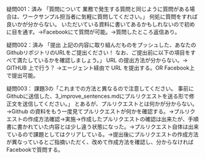 疑問001：済み
「質問について
業務で発生する質問と同じように質問がある場合は、ワークサンプル担当者に気軽に質問してください。」
何処に質問をすれば良いかが分からない。
いただいている資料に書いてあるかもしれないので初めに目を通す。→Facebookにて質問が可能。→質問したところ返信あり。

疑問002：済み
「提出
上記の内容に取り組んだものをプッシュした、あなたのGithubリポジトリのURLをご提出ください！ なお、ご提出前に以下の項目をすべて満たしているかを確認しましょう。」
URL の提出方法が分からない。→ GITHUB 上で行う？ →エージェント経由で URL を提出する。OR Facebook上で提出可能。


疑問003：
課題3の「これまでの方法と異なるので注意してください。
事前にGithubに送信した、3_improve_sentences.mdにプルリクエストを送る形で修正文を送信してください。」
とあるが、プルリクエストとは何かが分からない。→Github の資料をもう一度見てプルリクエストが何かを確認する。→プルリクエストの作成方法確認→実施→作成したプルリクエストの確認は出来たが、手順書に書かれていた内容とは少し違う状態になった。→プルリクエスト自体は出来ているので課題としてはクリアしている。→提出後にプルリクエストの作成方法が異なっているとご指摘いただく、改めて作成方法を確認し、分からなければFacebookで質問する。


